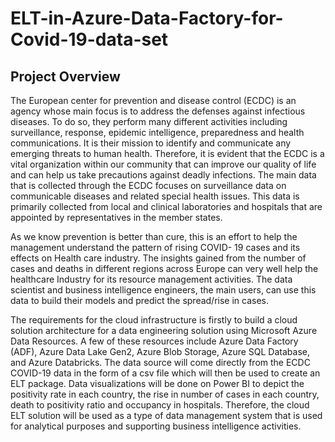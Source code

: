 # ELT-in-Azure-Data-Factory-for-Covid-19-data-set
## Project Overview 
The European center for prevention and disease control (ECDC) is an agency whose main focus is to address the defenses against infectious diseases. To do so, they perform many different activities including surveillance, response, epidemic intelligence, preparedness and health communications. It is their mission to identify and communicate any emerging threats to human health. Therefore, it is evident that the ECDC is a vital organization within our community that can improve our quality of life and can help us take precautions against deadly infections. The main data that is collected through the ECDC focuses on surveillance data on communicable diseases and related special health issues. This data is primarily collected from local and clinical laboratories and hospitals that are appointed by representatives in the member states.
 
As we know prevention is better than cure, this is an effort to help the management understand the pattern of rising COVID- 19 cases and its effects on Health care industry. The insights gained from the number of cases and deaths in different regions across Europe can very well help the healthcare Industry for its resource management activities. The data scientist and business intelligence engineers, the main users, can use this data to build their models and predict the spread/rise in cases. 
 
The requirements for the cloud infrastructure is firstly to build a cloud solution architecture for a data engineering solution using Microsoft Azure Data Resources. A few of these resources include Azure Data Factory (ADF), Azure Data Lake Gen2, Azure Blob Storage, Azure SQL Database, and Azure Databricks. The data source will come directly from the ECDC COVID-19 data in the form of a csv file which will then be used to create an ELT package. Data visualizations will be done on Power BI to depict the positivity rate in each country, the rise in number of cases in each country, death to positivity ratio and occupancy in hospitals. Therefore, the cloud ELT solution will be used as a type of data management system that is used for analytical purposes and supporting business intelligence activities. 
 
